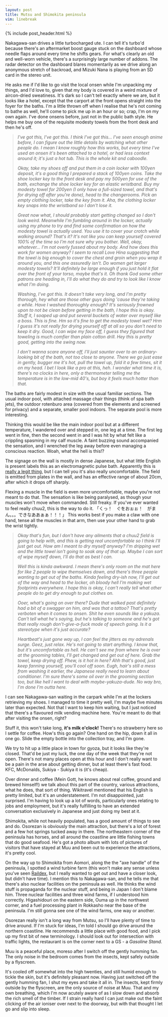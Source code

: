 ```yaml
---
layout: post
title: Mutsu and Shimokita peninsula
vim: linebreak
---
```


{% include post_header.html %}

Nakagawa-san drives a little turbocharged ute. I can tell it's turbo'd because there's an aftermarket boost gauge stuck on the dashboard whose needle flaps around every time he shifts gears. For what's clearly an old and well-worn vehicle, there's a surprisingly large number of addons. The radar detector on the dashboard blares momentarily as we drive along an anonymous stretch of backroad, and Mizuki Nana is playing from an SD card in the stereo unit.

He asks me if I'd like to go visit the local onsen while I'm unpacking my things, and I'd love to, given that my body is covered in a weird mixture of aircon-dried sweatiness. It's dark so I can't tell exactly where we are, but it looks like a hotel, except that the carport at the front opens straight into the foyer for the baths. I'm a little thrown off when I realise that he's not coming to bathe as well, he'll come to pick me up in an hour or so; crap, I'm on my own again. I've done onsens before, just not in the public bath style. He helps me buy one of the requisite modesty towels from the front desk and then he's off.

> *I've got this, I've got this. I *think* I've got this... I've seen enough anime before, I can figure out the little details by watching what other people do. I mean I know roughly how this works, but every time I've used an onsen it's been attached to a hotel, or had less context around it; it's just a hot tub. This is the whole kit and caboodle.*
> 
> *Okay, take my shoes off and put them in a coin locker with 100yen deposit, it's a good thing I prepared a stack of 100yen coins. Take the shoe locker key to the front desk and pay my 500yen for use of the bath, exchange the shoe locker key for an elastic wristband. Buy my modesty towel for 200yen (I only have a full-sized towel, and that's for drying off after you're done), head to the changerooms. Pick an empty clothing locker, take the key from it. Aha, the clothing locker key snaps into the wristband so I don't lose it.*
> 
> *Great now what, I should probably start getting changed so I don't look weird. Meanwhile I'm fumbling around in the locker, actually using my phone to try and find some confirmation on how the modesty towel is actually used. You use it to cover your crotch while walking around? That's it? It's not like you can keep yourself covered 100% of the time so I'm not sure why you bother. Well, okay, whatever... I'm not overly fussed about my body. And how does this work for women anyway? I seem to recall Love Hina suggesting that the towel is big enough to cover the chest and groin when you wrap it around you, and this one assuredly isn't. Do women get larger modesty towels? It'll definitely be large enough if you just hold it flat over the front of your torso, maybe that's it. Oh thank God some other patrons are heading in, I'll do what they do and try to look like I know what I'm doing.*
> 
> *Washing, I've got this. It doesn't take very long, and I'm pretty thorough, hey what are those other guys doing 'cause they're taking a while. Have I washed thoroughly enough? It's seriously frowned upon to not be clean before getting in the bath, I hope this is okay. Stuff it, I soaped up and put several buckets of water over myself like a boss. This is *fine*. Hm so it's fine to get the modesty towel wet? Hrm I guess it's not really for drying yourself off at all so you don't need to keep it dry. Good, I can wipe my face off, I guess they figured that toweling is much comfier than plain cotton drill. Hey this is pretty good, getting into the swing now.*
> 
> *I don't wanna scare anyone off, I'll just saunter over to an ordinary-looking bit of the bath, not too close to anyone. There we go just ease in gently, bugger me it's hot, pull the towel up, fold it a few times, sit it on my head. I bet I look like a pro at this, heh. I wonder what time it is, there's no clocks in here, only a thermometer telling me the temperature is in the low-mid 40's, but boy it feels much hotter than that.*

The baths are fairly modest in size with the usual familiar sections. The usual indoor pool, with attached massage chair things (think of spa bath jets), the outdoor rotenburo area (covered from the elements and screened for privacy) and a separate, smaller pool indoors. The separate pool is more interesting.

Thinking this would be like the main indoor pool but at a different temperature, I wandered over and stepped in, one leg at a time. The first leg went in fine, then the second went in and I was hit by what felt like a crippling spasming in my calf muscle. A faint buzzing sound accompanied the sensation, and I wrenched the leg away before even managing a conscious reaction. Woah, what the hell is this!?

The signage on the wall is mostly in dense Japanese, but what little English is present labels this as an electromagnetic pulse bath. Apparently this is [really a legit thing](http://en.wikipedia.org/wiki/Pulsed_electromagnetic_field_therapy), but I can tell you it's also really uncomfortable. The field is emitted from plates in the wall, and has an effective range of about 20cm, after which it drops off sharply.

Flexing a muscle in the field is even more uncomfortable, maybe you're not meant to do that. The sensation is like being paralysed, as though your muscles won't move when commanded. Still freaky. If you've ever wanted to feel really chuu2, this is the way to do it. 「くっ！　ぐをおぉぉ！　がまん。。。できなああぁぁ！！！」 This works best if you make a claw with one hand, tense all the muscles in that arm, then use your other hand to grab the wrist tightly.

> *Okay that's fun, but I don't have any ailments that a chuu2 field is going to help with, and this is getting real uncomfortable so I think I'll just get out. How am I meant to dry myself anyway? I'm dripping wet and the little towel isn't going to soak any of that up. Maybe I can sort of wipe myself down, I'll do that as best I can.*
> 
> *Well this is kinda awkward. I mean there's only room on the mat here for like 2 people to wipe themselves down, and there's three people wanting to get out of the baths. Kinda feeling dry-ish now, I'll get out of the way and head to the locker, oh bloody hell I'm making wet footprints everywhere. I hope this is okay, I can't really tell what other people do to get dry enough to put clothes on.*
> 
> *Ooer, what's going on over there? Dude that walked past definitely had a bit of a swagger on him, and was that a *tattoo*? That's pretty verboten when it comes to onsen. Shit he even sounds like a yakuza. Can't tell what he's saying, but he's talking to someone and he's got that really rough don't-give-a-fuck mode of speech going. Is it a stereotype when it's just accurate?*
> 
> *Heartbeat's just gone way up, I can feel the jitters as my adrenals surge. Geez, just relax. He's not going to start anything. I know that, but it's uncomfortable as hell. He can't see me from where he is over at the grooming tables, I'll get changed and get out of here. Grab the towel, keep drying off. Phew, is it hot in here? Ahh that's good, just keep fanning yourself, you'll cool off soon. Eugh, hair's still a mess from washing it earlier, the Japanese really need to learn about conditioner. I'm sure there's some oil over in the grooming section too, but like hell I want to deal with maybe-yakuza-dude. No way bro, I'm done I'm outta here.*

I can see Nakagawa-san waiting in the carpark while I'm at the lockers retrieving my shoes. I managed to time it pretty well, I'm maybe five minutes later than expected. Not that I want to keep him waiting, but I just noticed that there's a flavoured milk vending machine here. You're meant to do that after visiting the onsen, right?

Stuff it, this won't take long, **it's milk o'clock!** There's no strawberry here so I settle for coffee. How's this go again? One hand on the hip, down it all in one go. Slide the empty bottle into the collection tray, and I'm gone.

We try to hit up a little place in town for gyoza, but it looks like they're closed. That'd be just my luck, the one day of the week that they're not open. There's not many places open at this hour and I don't really want to be a pain in the arse about getting dinner, but at least there's fast food. KFC, McDonalds, Sukiya - Sukiya it is (it's cheap).

Over dinner and coffee (Mein Gott, he knows about real coffee, ground and brewed himself!) we talk about this part of the country, various attractions, what he does, that sort of thing. Wikitravel mentioned that his English is pretty limited, but it's an understatement. I'm not disappointed, just surprised. I'm having to look up a lot of words, particularly ones relating to jobs and employment, but it's really fulfilling to have an extended conversation exclusively in Japanese and just doing my best at it.

Shimokita, while not heavily populated, has a good amount of things to see and do. Osorezan is obviously the main attraction, but there's a lot of forest and a few hot springs tucked away in there. The northeastern corner of the peninsula has horses, and all around the coastline are little fishing towns that do good seafood. He's got a photo album with lots of pictures of visitors that have stayed at Muu and been out to experience the attractions, it's pretty cool.

On the way up to Shimokita from Aomori, along the the "axe handle" of the peninsula, I spotted a wind turbine farm (this won't make any sense unless you've seen [Raildex](http://en.wikipedia.org/wiki/A_Certain_Magical_Index), but I really wanted to get out and have a closer look, but didn't have time). I mention this to Nakagawa-san, and he tells me that there's also nuclear facilities on the peninsula as well. He thinks the wind stuff is propaganda for the nuclear stuff, and being in Japan I don't blame him. Three nuclear facilities and three wind farms, if I understood him correctly. Higashidouri on the eastern side, Ouma up in the northwest corner, and a fuel processing plant in Rokkasho near the base of the peninsula. I'm still gonna see one of the wind farms, one way or another.

Osorezan really isn't a long way from Mutsu, so I'll have plenty of time to drive around. If I'm stuck for ideas, I'm told I should go drive around the northern coastline. He recommends a little place with good food, and I pick up my first bit of new terminology. I should look out for intersection with traffic lights, the restaurant is on the corner next to a GS - a *Gasoline Stand*.

Muu is a peaceful place, moreso after I switch off the gently humming fan. The only noise in the bedroom comes from the insects, kept safely outside by a flyscreen.

It's cooled off somewhat into the high twenties, and still humid enough to tickle the skin, but it's definitely pleasant now. Having just switched off the gently humming fan, I shut my eyes and take it all in. The insects, kept firmly outside by the flyscreen, are the only source of noise at Muu. That and my own breathing, which I'm now acutely aware of as I slow down and absorb the rich smell of the timber. If I strain really hard I can just make out the faint clicking of the air ioniser over next to the doorway, but with that thought I let go and slip into sleep.

